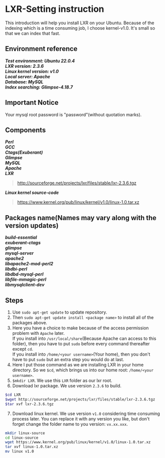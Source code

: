 # LXR-Setting instruction


This introduction will help you install LXR on your Ubuntu.
Because of the indexing which is a time consuming job, I choose kernel-v1.0. It's small so that we can index that fast.

## Environment reference
***Test environment: Ubuntu 22.0.4***  
***LXR version: 2.3.6***  
***Linux kernel version: v1.0***  
***Local server: Apache***  
***Database: MySQL***  
***Index searching: Glimpse-4.18.7***  

## Important Notice
Your mysql root password is "password"(without quotation marks).

## Components
***Perl***  
***GCC***  
***Ctags(Exuberant)***  
***Glimpse***  
***MySQL***  
***Apache***  
***LXR***  
> http://sourceforge.net/projects/lxr/files/stable/lxr-2.3.6.tgz  
  
***Linux kernel source-code***  
> https://www.kernel.org/pub/linux/kernel/v1.0/linux-1.0.tar.xz  
  
## Packages name(Names may vary along with the version updates)
***build-essential***  
***exuberant-ctags***  
***glimpse***  
***mysql-server***  
***apache2***  
***libapache2-mod-perl2***  
***libdbi-perl***  
***libdbd-mysql-perl***  
***libfile-mmagic-perl***  
***libmysqlclient-dev***  

## Steps
1. Use `sudo apt-get update` to update repository.
2. Then `sudo apt-get update install <package name>` to install all of the packages above.
3. Here you have a choice to make because of the access permission problem with `Apache` later.  
If you install into `/usr/local/share`(Because Apache can access to this folder), then you have to put `sudo` before every command thereafter except `cd`.  
If you install into `/home/<your username>`(Your home), then you don't have to put `sudo` but an extra step you would do at last.
4. Here I put those command as we are installing LXR in your home directory. So we `$cd`, which brings us into our home root: `/home/<your username>`.
5. `$mkdir LXR`. We use this `LXR` folder as our lxr root.
6. Download lxr package. We use version `2.3.6` to build. 
```bash 
$cd LXR
$wget http://sourceforge.net/projects/lxr/files/stable/lxr-2.3.6.tgz
$tar xvf lxr-2.3.6.tgz
```
7. Download linux kernel. We use version `v1.0` considering time consuming process later. You can replace it with any version you like, but don't forget change the folder name to you version: `vx.xx.xxx`.
```bash 
mkdir linux-source
cd linux-source
wget https://www.kernel.org/pub/linux/kernel/v1.0/linux-1.0.tar.xz
tar xvf linux-1.0.tar.xz
mv linux v1.0
```

